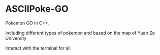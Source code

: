 # ASCIIPoke-GO

Pokemon GO in C++.

Including different types of pokemon and based on the map of Yuan Ze University 

Interact with the terminal for all 
